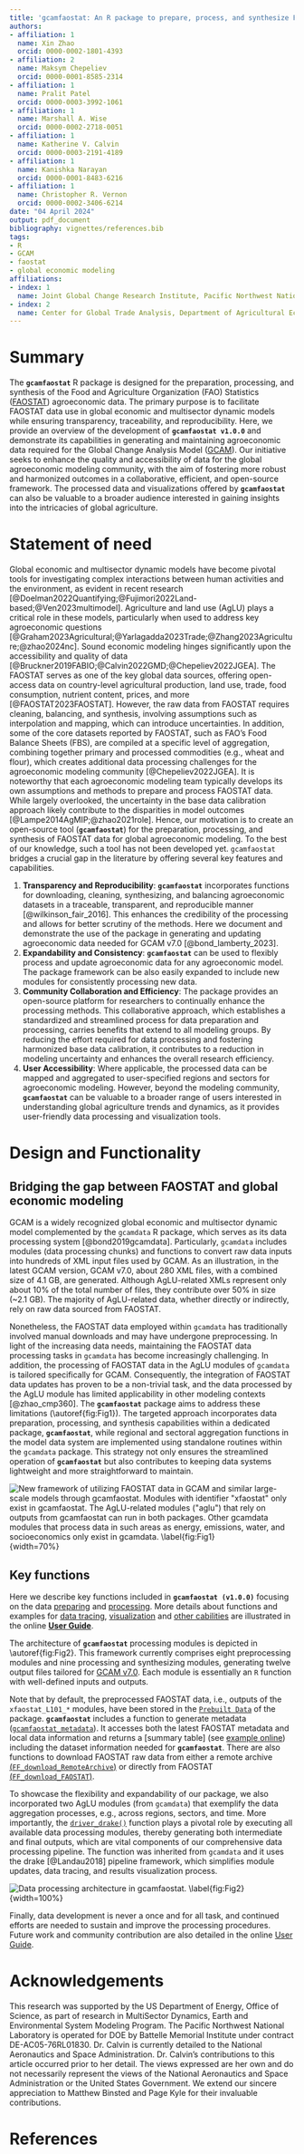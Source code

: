 ```yaml
---
title: 'gcamfaostat: An R package to prepare, process, and synthesize FAOSTAT data for global agroeconomic and multisector dynamic modeling'
authors:
- affiliation: 1
  name: Xin Zhao
  orcid: 0000-0002-1801-4393
- affiliation: 2
  name: Maksym Chepeliev
  orcid: 0000-0001-8585-2314
- affiliation: 1
  name: Pralit Patel
  orcid: 0000-0003-3992-1061
- affiliation: 1
  name: Marshall A. Wise
  orcid: 0000-0002-2718-0051
- affiliation: 1
  name: Katherine V. Calvin 
  orcid: 0000-0003-2191-4189
- affiliation: 1
  name: Kanishka Narayan
  orcid: 0000-0001-8483-6216
- affiliation: 1
  name: Christopher R. Vernon
  orcid: 0000-0002-3406-6214
date: "04 April 2024"
output: pdf_document
bibliography: vignettes/references.bib
tags:
- R
- GCAM
- faostat
- global economic modeling
affiliations:
- index: 1
  name: Joint Global Change Research Institute, Pacific Northwest National Laboratory, College Park, MD, USA
- index: 2
  name: Center for Global Trade Analysis, Department of Agricultural Economics, Purdue University, West Lafayette, IN, USA
---
```


# Summary

The **`gcamfaostat`** R package is designed for the preparation, processing, and synthesis of the Food and Agriculture Organization (FAO) Statistics ([FAOSTAT](https://www.fao.org/faostat/en/#data)) agroeconomic data. The primary purpose is to facilitate FAOSTAT data use in global economic and multisector dynamic models while ensuring transparency, traceability, and reproducibility. Here, we provide an overview of the development of **`gcamfaostat v1.0.0`** and demonstrate its capabilities in generating and maintaining agroeconomic data required for the Global Change Analysis Model ([GCAM](https://jgcri.github.io/gcam-doc/toc.html)). Our initiative seeks to enhance the quality and accessibility of data for the global agroeconomic modeling community, with the aim of fostering more robust and harmonized outcomes in a collaborative, efficient, and open-source framework. The processed data and visualizations offered by **`gcamfaostat`** can also be valuable to a broader audience interested in gaining insights into the intricacies of global agriculture.

# Statement of need

Global economic and multisector dynamic models have become pivotal tools for investigating complex interactions between human activities and the environment, as evident in recent research [@Doelman2022Quantifying;@Fujimori2022Land-based;@Ven2023multimodel]. Agriculture and land use (AgLU) plays a critical role in these models, particularly when used to address key agroeconomic questions [@Graham2023Agricultural;@Yarlagadda2023Trade;@Zhang2023Agriculture;@zhao2024nc]. Sound economic modeling hinges significantly upon the accessibility and quality of data [@Bruckner2019FABIO;@Calvin2022GMD;@Chepeliev2022JGEA]. The FAOSTAT serves as one of the key global data sources, offering open-access data on country-level agricultural production, land use, trade, food consumption, nutrient content, prices, and more [@FAOSTAT2023FAOSTAT]. However, the raw data from FAOSTAT requires cleaning, balancing, and synthesis, involving assumptions such as interpolation and mapping, which can introduce uncertainties. In addition, some of the core datasets reported by FAOSTAT, such as FAO’s Food Balance Sheets (FBS), are compiled at a specific level of aggregation, combining together primary and processed commodities (e.g., wheat and flour), which creates additional data processing challenges for the agroeconomic modeling community [@Chepeliev2022JGEA]. It is noteworthy that each agroeconomic modeling team typically develops its own assumptions and methods to prepare and process FAOSTAT data. While largely overlooked, the uncertainty in the base data calibration approach likely contribute to the disparities in model outcomes [@Lampe2014AgMIP;@zhao2021role]. Hence, our motivation is to create an open-source tool (**`gcamfaostat`**) for the preparation, processing, and synthesis of FAOSTAT data for global agroeconomic modeling. To the best of our knowledge, such a tool has not been developed yet. `gcamfaostat` bridges a crucial gap in the literature by offering several key features and capabilities.

1.	**Transparency and Reproducibility**: **`gcamfaostat`** incorporates functions for downloading, cleaning, synthesizing, and balancing agroeconomic datasets in a traceable, transparent, and reproducible manner [@wilkinson_fair_2016]. This enhances the credibility of the processing and allows for better scrutiny of the methods. Here we document and demonstrate the use of the package in generating and updating agroeconomic data needed for GCAM v7.0 [@bond_lamberty_2023].  
2.	**Expandability and Consistency**: **`gcamfaostat`** can be used to flexibly process and update agroeconomic data for any agroeconomic model. The package framework can be also easily expanded to include new modules for consistently processing new data.          
3.	**Community Collaboration and Efficiency**: The package provides an open-source platform for researchers to continually enhance the processing methods. This collaborative approach, which establishes a standardized and streamlined process for data preparation and processing, carries benefits that extend to all modeling groups. By reducing the effort required for data processing and fostering harmonized base data calibration, it contributes to a reduction in modeling uncertainty and enhances the overall research efficiency.    
4.	**User Accessibility**: Where applicable, the processed data can be mapped and aggregated to user-specified regions and sectors for agroeconomic modeling. However, beyond the modeling community, **`gcamfaostat`** can be valuable to a broader range of users interested in understanding global agriculture trends and dynamics, as it provides user-friendly data processing and visualization tools. 

# Design and Functionality

## Bridging the gap between FAOSTAT and global economic modeling

GCAM is a widely recognized global economic and multisector dynamic model complemented by the `gcamdata` R package, which serves as its data processing system [@bond2019gcamdata]. Particularly, `gcamdata` includes modules (data processing chunks) and functions to convert raw data inputs into hundreds of XML input files used by GCAM. As an illustration, in the latest GCAM version, GCAM v7.0, about 280 XML files, with a combined size of 4.1 GB, are generated. Although AgLU-related XMLs represent only about 10% of the total number of files, they contribute over 50% in size (~2.1 GB). The majority of AgLU-related data, whether directly or indirectly, rely on raw data sourced from FAOSTAT. 

Nonetheless, the FAOSTAT data employed within `gcamdata` has traditionally involved manual downloads and may have undergone preprocessing. In light of the increasing data needs, maintaining the FAOSTAT data processing tasks in `gcamdata` has become increasingly challenging. In addition, the processing of FAOSTAT data in the AgLU modules of `gcamdata` is tailored specifically for GCAM. Consequently, the integration of FAOSTAT data updates has proven to be a non-trivial task, and the data processed by the AgLU module has limited applicability in other modeling contexts [@zhao_cmp360]. The **`gcamfaostat`** package aims to address these limitations (\autoref{fig:Fig1}). The targeted approach incorporates data preparation, processing, and synthesis capabilities within a dedicated package, **`gcamfaostat`**, while regional and sectoral aggregation functions in the model data system are implemented using standalone routines within the `gcamdata` package. This strategy not only ensures the streamlined operation of **`gcamfaostat`** but also contributes to keeping data systems lightweight and more straightforward to maintain.  

![New framework of utilizing FAOSTAT data in GCAM and similar large-scale models through gcamfaostat. Modules with identifier "_xfaostat_" only exist in gcamfaostat. The AgLU-related modules ("_aglu_") that rely on outputs from gcamfaostat can run in both packages. Other gcamdata modules that process data in such areas as energy, emissions, water, and socioeconomics only exist in gcamdata. \label{fig:Fig1}](./man/figures/Fig_gcamfaostat_and_gcamdata.jpg){width=70%} 



## Key functions 

Here we describe key functions included in **`gcamfaostat (v1.0.0)`** focusing on the data [preparing](https://jgcri.github.io/gcamfaostat/articles/vignette_preparing_data.html) and [processing](https://jgcri.github.io/gcamfaostat/articles/vignette_processing_flow.html). More details about functions and examples for
[data tracing](https://jgcri.github.io/gcamfaostat/articles/vignette_preparing_data.html#generate-the-metadata-for-the-gcamfaostat-input-data), [visualization](https://jgcri.github.io/gcamfaostat/articles/vignette_visualization.html) and [other cabilities](https://jgcri.github.io/gcamfaostat/articles/vignette_use_cases.html) are illustrated in the online [**User Guide**](https://jgcri.github.io/gcamfaostat/index.html). 

The architecture of **`gcamfaostat`** processing modules is depicted in \autoref{fig:Fig2}. This framework currently comprises eight preprocessing modules and nine processing and synthesizing modules, generating twelve output files tailored for
[GCAM v7.0](https://github.com/JGCRI/gcam-core/releases/tag/gcam-v7.0). Each module is essentially an `R` function with well-defined inputs and outputs. 


Note that by default, the preprocessed FAOSTAT data, i.e., outputs of the `xfaostat_L101_*` modules, have been stored in the [`Prebuilt Data`](https://github.com/JGCRI/gcamfaostat/blob/main/data/PREBUILT_DATA.rda) of the package. **`gcamfaostat`** includes a function to generate metadata ([`gcamfaostat_metadata`](https://jgcri.github.io/gcamfaostat/reference/gcamfaostat_metadata.html)). It accesses both the latest FAOSTAT metadata and local data information and returns a [summary table] (see [example online](https://jgcri.github.io/gcamfaostat/articles/vignette_preparing_data.html#generate-the-metadata-for-the-gcamfaostat-input-data)) including the dataset information needed for **`gcamfaostat`**. There are also functions to download FAOSTAT raw data from either a remote archive [(`FF_download_RemoteArchive`)](https://jgcri.github.io/gcamfaostat/reference/FF_download_RemoteArchive.html) or directly from FAOSTAT [(`FF_download_FAOSTAT`)](https://jgcri.github.io/gcamfaostat/reference/FF_download_FAOSTAT.html).  

To showcase the flexibility and expandability of our package, we also incorporated two AgLU modules (from `gcamdata`) that exemplify the data aggregation processes, e.g., across regions, sectors, and time. More importantly, the [`driver_drake()`](https://jgcri.github.io/gcamfaostat/reference/driver_drake.html) function plays a pivotal role by executing all available data processing modules, thereby generating both intermediate and final outputs, which are vital components of our comprehensive data processing pipeline. The function was inherited from `gcamdata` and it uses the drake [@Landau2018] pipeline framework, which simplifies module updates, data tracing, and results visualization process. 


![Data processing architecture in gcamfaostat. \label{fig:Fig2}](./man/figures/Fig_data_processing_flow.jpg){width=100%}

Finally, data development is never a once and for all task, and continued efforts are needed to sustain and improve the processing procedures. Future work and community contribution are also detailed in the online [User Guide](https://jgcri.github.io/gcamfaostat/index.html). 

  


# Acknowledgements

This research was supported by the US Department of Energy, Office of Science, as part of research in MultiSector Dynamics, Earth and Environmental System Modeling Program. The Pacific Northwest National Laboratory is operated for DOE by Battelle Memorial Institute under contract DE-AC05-76RL01830. Dr. Calvin is currently detailed to the National Aeronautics and Space Administration. Dr. Calvin’s contributions to this article occurred prior to her detail. The views expressed are her own and do not necessarily represent the views of the National Aeronautics and Space Administration or the United States Government. We extend our sincere appreciation to Matthew Binsted and Page Kyle for their invaluable contributions.  
 



# References
